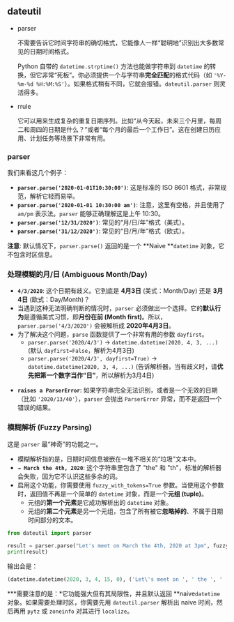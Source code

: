 ## dateutil

+ parser

  不需要告诉它时间字符串的确切格式，它能像人一样“聪明地”识别出大多数常见的日期时间格式。

  Python 自带的 `datetime.strptime()` 方法也能做字符串到 `datetime` 的转换，但它非常“死板”。你必须提供一个与字符串**完全匹配**的格式代码（如 `'%Y-%m-%d %H:%M:%S'`）。如果格式稍有不同，它就会报错。`dateutil.parser` 则灵活得多。

+ rrule

  它可以用来生成复杂的重复日期序列。比如“从今天起，未来三个月里，每周二和周四的日期是什么？”或者“每个月的最后一个工作日”。这在创建日历应用、计划任务等场景下非常有用。

### parser

我们来看这几个例子：

- **`parser.parse('2020-01-01T10:30:00')`**: 这是标准的 ISO 8601 格式，非常规范，解析它轻而易举。
- **`parser.parse('2020-01-01 10:30:00 am')`**: 注意，这里有空格，并且使用了 `am/pm` 表示法。`parser` 能够正确理解这是上午 10:30。
- **`parser.parse('12/31/2020')`**: 常见的“月/日/年”格式（美式）。
- **`parser.parse('31/12/2020')`**: 常见的“日/月/年”格式（欧式）。

**注意**: 默认情况下，`parser.parse()` 返回的是一个 **Naive **`datetime` 对象，它不包含时区信息。

### 处理模糊的月/日 (Ambiguous Month/Day)

- **`4/3/2020`**: 这个日期有歧义。它到底是 **4月3日** (美式：Month/Day) 还是 **3月4日** (欧式：Day/Month)？
- 当遇到这种无法明确判断的情况时，`parser` 必须做出一个选择。它的**默认行为**是遵循美式习惯，即**月份在前 (Month first)**。所以，`parser.parse('4/3/2020')` 会被解析成 **2020年4月3日**。
- 为了解决这个问题，`parse` 函数提供了一个非常有用的参数 `dayfirst`。
  + `parser.parse('2020/4/3')` → `datetime.datetime(2020, 4, 3, ...)` (默认 `dayfirst=False`，解析为4月3日)
  + `parser.parse('2020/4/3', dayfirst=True)` → `datetime.datetime(2020, 3, 4, ...)` (告诉解析器，当有歧义时，请**优先把第一个数字当作“日”**，所以解析为3月4日)

+ **`raises a ParserError`**: 如果字符串完全无法识别，或者是一个无效的日期（比如 `'2020/13/40'`），`parser` 会抛出 `ParserError` 异常，而不是返回一个错误的结果。

### 模糊解析 (Fuzzy Parsing)

这是 `parser` 最“神奇”的功能之一。

+ 模糊解析指的是，日期时间信息被嵌在一堆不相关的“垃圾”文本中。
+ **`→ March the 4th, 2020`**: 这个字符串里包含了 "the" 和 "th"，标准的解析器会失败，因为它不认识这些多余的词。
+ 启用这个功能，你需要使用 `fuzzy_with_tokens=True` 参数。当使用这个参数时，返回值不再是一个简单的 `datetime` 对象，而是一个**元组 (tuple)**。
  + 元组的**第一个元素**是它成功解析出的 `datetime` 对象。
  + 元组的**第二个元素**是另一个元组，包含了所有被它**忽略掉的**、不属于日期时间部分的文本。

```python
from dateutil import parser

result = parser.parse("Let's meet on March the 4th, 2020 at 3pm", fuzzy_with_tokens=True)
print(result)
```

输出会是：

```python
(datetime.datetime(2020, 3, 4, 15, 0), ('Let\'s meet on ', ' the ', ' ', ' at ', ''))
```

***需要注意的是：*它功能强大但有其局限性，并且默认返回 **naive`datetime` 对象。如果需要处理时区，你需要先用 `dateutil.parser` 解析出 naive 时间，然后再用 `pytz` 或 `zoneinfo` 对其进行 `localize`。